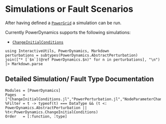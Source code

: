 # Simulations or Fault Scenarios

After having defined a [`PowerGrid`](@ref) a simulation can be run.

Currently PowerDynamics supports the following simulations:

- [`ChangeInitialConditions`](@ref)
```@eval
using InteractiveUtils, PowerDynamics, Markdown
perturbations = subtypes(PowerDynamics.AbstractPerturbation)
join(["* [`$n`](@ref PowerDynamics.$n)" for n in perturbations], "\n") |> Markdown.parse
```


## Detailed Simulation/ Fault Type Documentation

```@autodocs
Modules = [PowerDynamics]
Pages   = ["ChangeInitialConditions.jl","PowerPerturbation.jl","NodeParameterChange","LineFailure.jl","NodeShortCircuit.jl","AbstractPerturbation.jl"]
%Filter = t -> typeof(t) === DataType && (t <: PowerDynamics.AbstractPerturbation || %t<:PowerDynamics.ChangeInitialConditions)
Order   = [:function, :type]
```
